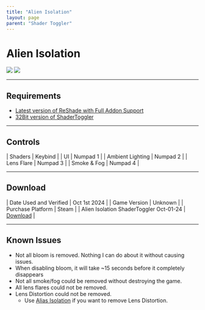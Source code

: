 ```yaml
---
title: "Alien Isolation"
layout: page
parent: "Shader Toggler"
---
```


<!-- Calls the CSS for the script that runs the sliders on the page -->
<!-- Why this is required, I will never fucking know because I tried everything to possibly get it to work without needing it LMAO -->
<link rel="stylesheet" href="{{ '/assets/css/juxtapose.css' | relative_url }}">

# Alien Isolation

<div class="juxtapose" data-mode="horizontal">
<img src="../images/ai_st_off.webp" data-label="Disabled">
<img src="../images/ai_st_on.webp" data-label="Enabled">
</div>

---

## Requirements

* [Latest version of ReShade with Full Addon Support](https://reshade.me/)
* [32Bit version of ShaderToggler](https://github.com/FransBouma/ShaderToggler/releases/download/1.2.1/ShaderToggler_x86_101.zip)

---

## Controls

| Shaders | Keybind |
| UI | Numpad 1 |
| Ambient Lighting | Numpad 2 |
| Lens Flare | Numpad 3 |
| Smoke & Fog | Numpad 4 |

---

## Download

| Date Used and Verified | Oct 1st 2024 |
| Game Version | Unknown |
| Purchase Platform | Steam |
| Alien Isolation ShaderToggler Oct-01-24 | [Download](https://raw.githubusercontent.com/Jorban-MartysMods/jorban-martysmods.github.io/dev/docs/shader-toggler/files/Alien%20Isolation%20ShaderToggler%20Oct-01-24.7z) |

---

## Known Issues

* Not all bloom is removed. Nothing I can do about it without causing issues. 
* When disabling bloom, it will take ~15 seconds before it completely disappears
* Not all smoke/fog could be removed without destroying the game.
* All lens flares could not be removed.
* Lens Distortion could not be removed.
  * Use [Alias Isolation](https://github.com/RyanJGray/aliasIsolation) if you want to remove Lens Distortion.

<!-- Ending script that runs the sliders on the page -->
<script src="{{ '/assets/js/juxtapose.js' | relative_url }}"></script>
<script>
  document.addEventListener('DOMContentLoaded', function () {
    Juxtapose.make();
  });
</script>